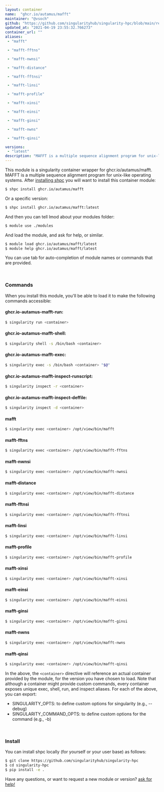 ```yaml
---
layout: container
name:  "ghcr.io/autamus/mafft"
maintainer: "@vsoch"
github: "https://github.com/singularityhub/singularity-hpc/blob/main/registry/ghcr.io/autamus/mafft/container.yaml"
updated_at: "2021-04-19 23:55:32.766273"
container_url: ""
aliases:
 - "mafft"

 - "mafft-fftns"

 - "mafft-nwnsi"

 - "mafft-distance"

 - "mafft-fftnsi"

 - "mafft-linsi"

 - "mafft-profile"

 - "mafft-xinsi"

 - "mafft-einsi"

 - "mafft-ginsi"

 - "mafft-nwns"

 - "mafft-qinsi"

versions:
 - "latest"
description: "MAFFT is a multiple sequence alignment program for unix-like operating systems."
---
```


This module is a singularity container wrapper for ghcr.io/autamus/mafft.
MAFFT is a multiple sequence alignment program for unix-like operating systems.
After [installing shpc](#install) you will want to install this container module:

```bash
$ shpc install ghcr.io/autamus/mafft
```

Or a specific version:

```bash
$ shpc install ghcr.io/autamus/mafft:latest
```

And then you can tell lmod about your modules folder:

```bash
$ module use ./modules
```

And load the module, and ask for help, or similar.

```bash
$ module load ghcr.io/autamus/mafft/latest
$ module help ghcr.io/autamus/mafft/latest
```

You can use tab for auto-completion of module names or commands that are provided.

<br>

### Commands

When you install this module, you'll be able to load it to make the following commands accessible:

#### ghcr.io-autamus-mafft-run:

```bash
$ singularity run <container>
```

#### ghcr.io-autamus-mafft-shell:

```bash
$ singularity shell -s /bin/bash <container>
```

#### ghcr.io-autamus-mafft-exec:

```bash
$ singularity exec -s /bin/bash <container> "$@"
```

#### ghcr.io-autamus-mafft-inspect-runscript:

```bash
$ singularity inspect -r <container>
```

#### ghcr.io-autamus-mafft-inspect-deffile:

```bash
$ singularity inspect -d <container>
```


#### mafft
       
```bash
$ singularity exec <container> /opt/view/bin/mafft
```


#### mafft-fftns
       
```bash
$ singularity exec <container> /opt/view/bin/mafft-fftns
```


#### mafft-nwnsi
       
```bash
$ singularity exec <container> /opt/view/bin/mafft-nwnsi
```


#### mafft-distance
       
```bash
$ singularity exec <container> /opt/view/bin/mafft-distance
```


#### mafft-fftnsi
       
```bash
$ singularity exec <container> /opt/view/bin/mafft-fftnsi
```


#### mafft-linsi
       
```bash
$ singularity exec <container> /opt/view/bin/mafft-linsi
```


#### mafft-profile
       
```bash
$ singularity exec <container> /opt/view/bin/mafft-profile
```


#### mafft-xinsi
       
```bash
$ singularity exec <container> /opt/view/bin/mafft-xinsi
```


#### mafft-einsi
       
```bash
$ singularity exec <container> /opt/view/bin/mafft-einsi
```


#### mafft-ginsi
       
```bash
$ singularity exec <container> /opt/view/bin/mafft-ginsi
```


#### mafft-nwns
       
```bash
$ singularity exec <container> /opt/view/bin/mafft-nwns
```


#### mafft-qinsi
       
```bash
$ singularity exec <container> /opt/view/bin/mafft-qinsi
```



In the above, the `<container>` directive will reference an actual container provided
by the module, for the version you have chosen to load. Note that although a container
might provide custom commands, every container exposes unique exec, shell, run, and
inspect aliases. For each of the above, you can export:

 - SINGULARITY_OPTS: to define custom options for singularity (e.g., --debug)
 - SINGULARITY_COMMAND_OPTS: to define custom options for the command (e.g., -b)

<br>
  
### Install

You can install shpc locally (for yourself or your user base) as follows:

```bash
$ git clone https://github.com/singularityhub/singularity-hpc
$ cd singularity-hpc
$ pip install -e .
```

Have any questions, or want to request a new module or version? [ask for help!](https://github.com/singularityhub/singularity-hpc/issues)